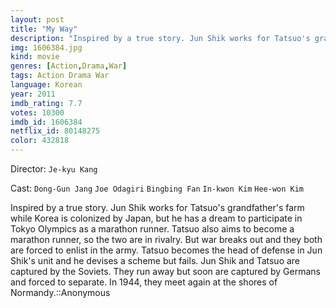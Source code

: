 ```yaml
---
layout: post
title: "My Way"
description: "Inspired by a true story. Jun Shik works for Tatsuo's grandfather's farm while Korea is colonized by Japan, but he has a dream to participate in Tokyo Olympics as a marathon runner. Tatsuo also aims to become a marathon runner, so the two are in rivalry. But war breaks out and they both are forced to enlist in the army. Tatsuo becomes the head of defense in Jun Shik's unit and he devises a scheme but fails. Jun Shik and Tatsuo are captured by the Soviets. They run away but soon are captured by Germans and.."
img: 1606384.jpg
kind: movie
genres: [Action,Drama,War]
tags: Action Drama War 
language: Korean
year: 2011
imdb_rating: 7.7
votes: 10300
imdb_id: 1606384
netflix_id: 80148275
color: 432818
---
```

Director: `Je-kyu Kang`  

Cast: `Dong-Gun Jang` `Joe Odagiri` `Bingbing Fan` `In-kwon Kim` `Hee-won Kim` 

Inspired by a true story. Jun Shik works for Tatsuo's grandfather's farm while Korea is colonized by Japan, but he has a dream to participate in Tokyo Olympics as a marathon runner. Tatsuo also aims to become a marathon runner, so the two are in rivalry. But war breaks out and they both are forced to enlist in the army. Tatsuo becomes the head of defense in Jun Shik's unit and he devises a scheme but fails. Jun Shik and Tatsuo are captured by the Soviets. They run away but soon are captured by Germans and forced to separate. In 1944, they meet again at the shores of Normandy.::Anonymous